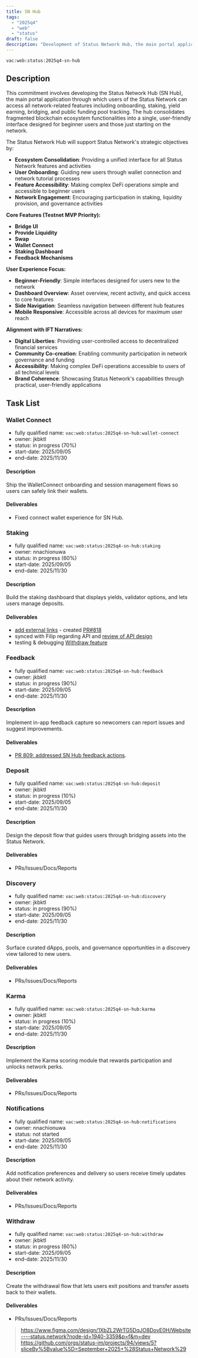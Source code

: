 ```yaml
---
title: SN Hub
tags:
  - "2025q4"
  - "web"
  - "status"
draft: false
description: "Development of Status Network Hub, the main portal application for Status Network users to access all network features including staking, yield earning, bridging, and public funding pool tracking in a unified interface."
---
```


`vac:web:status:2025q4-sn-hub`

## Description

This commitment involves developing the Status Network Hub (SN Hub), the main portal application through which users of the Status Network can access all network-related features including onboarding, staking, yield earning, bridging, and public funding pool tracking. The hub consolidates fragmented blockchain ecosystem functionalities into a single, user-friendly interface designed for beginner users and those just starting on the network.

The Status Network Hub will support Status Network's strategic objectives by:
- **Ecosystem Consolidation**: Providing a unified interface for all Status Network features and activities
- **User Onboarding**: Guiding new users through wallet connection and network tutorial processes
- **Feature Accessibility**: Making complex DeFi operations simple and accessible to beginner users
- **Network Engagement**: Encouraging participation in staking, liquidity provision, and governance activities

**Core Features (Testnet MVP Priority):**
- **Bridge UI**
- **Provide Liquidity**
- **Swap**
- **Wallet Connect**
- **Staking Dashboard**
- **Feedback Mechanisms**

**User Experience Focus:**
- **Beginner-Friendly**: Simple interfaces designed for users new to the network
- **Dashboard Overview**: Asset overview, recent activity, and quick access to core features
- **Side Navigation**: Seamless navigation between different hub features
- **Mobile Responsive**: Accessible across all devices for maximum user reach

**Alignment with IFT Narratives:**
- **Digital Liberties**: Providing user-controlled access to decentralized financial services
- **Community Co-creation**: Enabling community participation in network governance and funding
- **Accessibility**: Making complex DeFi operations accessible to users of all technical levels
- **Brand Coherence**: Showcasing Status Network's capabilities through practical, user-friendly applications

## Task List

### Wallet Connect

* fully qualified name: `vac:web:status:2025q4-sn-hub:wallet-connect`
* owner: jkbktl
* status: in progress (70%)
* start-date: 2025/09/05
* end-date: 2025/11/30

#### Description
Ship the WalletConnect onboarding and session management flows so users can safely link their wallets.

#### Deliverables
- Fixed connect wallet experience for SN Hub.

### Staking

* fully qualified name: `vac:web:status:2025q4-sn-hub:staking`
* owner: nnachionuwa
* status: in progress (60%)
* start-date: 2025/09/05
* end-date: 2025/11/30

#### Description
Build the staking dashboard that displays yields, validator options, and lets users manage deposits.

#### Deliverables
- [add external links](https://github.com/status-im/status-web/issues/781) - created [PR#818](https://github.com/status-im/status-web/pull/818)
- synced with Filip regarding API and [review of API design](https://github.com/status-im/sn-api/pull/7)
- testing & debugging [Withdraw feature](https://github.com/status-im/status-web/pull/813)

### Feedback

* fully qualified name: `vac:web:status:2025q4-sn-hub:feedback`
* owner: jkbktl
* status: in progress (90%)
* start-date: 2025/09/05
* end-date: 2025/11/30

#### Description
Implement in-app feedback capture so newcomers can report issues and suggest improvements.

#### Deliverables
- [PR 809: addressed SN Hub feedback actions](https://github.com/status-im/status-web/pull/809).

### Deposit

* fully qualified name: `vac:web:status:2025q4-sn-hub:deposit`
* owner: jkbktl
* status: in progress (10%)
* start-date: 2025/09/05
* end-date: 2025/11/30

#### Description
Design the deposit flow that guides users through bridging assets into the Status Network.

#### Deliverables
- PRs/Issues/Docs/Reports

### Discovery

* fully qualified name: `vac:web:status:2025q4-sn-hub:discovery`
* owner: jkbktl
* status: in progress (90%)
* start-date: 2025/09/05
* end-date: 2025/11/30

#### Description
Surface curated dApps, pools, and governance opportunities in a discovery view tailored to new users.

#### Deliverables
- PRs/Issues/Docs/Reports

### Karma

* fully qualified name: `vac:web:status:2025q4-sn-hub:karma`
* owner: jkbktl
* status: in progress (10%)
* start-date: 2025/09/05
* end-date: 2025/11/30

#### Description
Implement the Karma scoring module that rewards participation and unlocks network perks.

#### Deliverables
- PRs/Issues/Docs/Reports

### Notifications

* fully qualified name: `vac:web:status:2025q4-sn-hub:notifications`
* owner: nnachionuwa
* status: not started
* start-date: 2025/09/05
* end-date: 2025/11/30

#### Description
Add notification preferences and delivery so users receive timely updates about their network activity.

#### Deliverables
- PRs/Issues/Docs/Reports

### Withdraw

* fully qualified name: `vac:web:status:2025q4-sn-hub:withdraw`
* owner: jkbktl
* status: in progress (60%)
* start-date: 2025/09/05
* end-date: 2025/11/30

#### Description
Create the withdrawal flow that lets users exit positions and transfer assets back to their wallets.

#### Deliverables
- PRs/Issues/Docs/Reports

> https://www.figma.com/design/1XbZL2WrTG5DqJO8DovE0H/Website----status.network?node-id=1940-3359&p=f&m=dev
> https://github.com/orgs/status-im/projects/94/views/5?sliceBy%5Bvalue%5D=September+2025+%28Status+Network%29